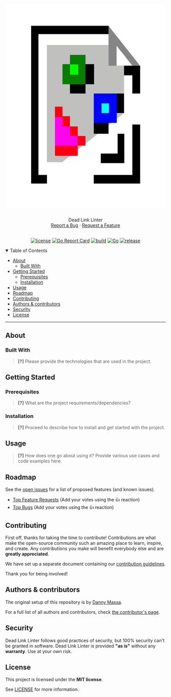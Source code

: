 <h1 align="center">
  <a href="https://github.com/DannyMassa/dead-link-linter">
    <img src="docs/images/logo.png" alt="Logo" width="640" height="640">
  </a>
</h1>

<div align="center">
  Dead Link Linter
  <br />
  <a href="https://github.com/DannyMassa/dead-link-linter/issues/new?assignees=&labels=bug&template=01_BUG_REPORT.md&title=bug%3A+">Report a Bug</a>
  ·
  <a href="https://github.com/DannyMassa/dead-link-linter/issues/new?assignees=&labels=enhancement&template=02_FEATURE_REQUEST.md&title=feat%3A+">Request a Feature</a>
</div>
<div align="center">
<br />

[![license](https://img.shields.io/github/license/DannyMassa/dead-link-linter.svg?style=flat-square)](LICENSE)
[![Go Report Card](https://goreportcard.com/badge/github.com/DannyMassa/dead-link-linter)](https://goreportcard.com/report/github.com/DannyMassa/dead-link-linter)
[![build](https://img.shields.io/github/workflow/status/DannyMassa/dead-link-linter/Continuous%20Integration%20Gate)](https://img.shields.io/github/workflow/status/DannyMassa/dead-link-linter/Continuous%20Integration%20Gate)
[![Go](https://img.shields.io/github/go-mod/go-version/dannymassa/dead-link-linter)](https://img.shields.io/github/go-mod/go-version/dannymassa/dead-link-linter)
[![release](https://img.shields.io/github/v/release/DannyMassa/dead-link-linter)](https://img.shields.io/github/v/release/DannyMassa/dead-link-linter)
</div>

<details open="open">
<summary>Table of Contents</summary>


- [About](#about)
  - [Built With](#built-with)
- [Getting Started](#getting-started)
  - [Prerequisites](#prerequisites)
  - [Installation](#installation)
- [Usage](#usage)
- [Roadmap](#roadmap)
- [Contributing](#contributing)
- [Authors & contributors](#authors--contributors)
- [Security](#security)
- [License](#license)

</details>

---

## About

### Built With

> **[?]**
> Please provide the technologies that are used in the project.

## Getting Started

### Prerequisites

> **[?]**
> What are the project requirements/dependencies?

### Installation

> **[?]**
> Proceed to describe how to install and get started with the project.

## Usage

> **[?]**
> How does one go about using it?
> Provide various use cases and code examples here.

## Roadmap

See the [open issues](https://github.com/DannyMassa/dead-link-linter/issues) for a list of proposed features (and known issues).

- [Top Feature Requests](https://github.com/DannyMassa/dead-link-linter/issues?q=label%3Aenhancement+is%3Aopen+sort%3Areactions-%2B1-desc) (Add your votes using the 👍 reaction)
- [Top Bugs](https://github.com/DannyMassa/dead-link-linter/issues?q=is%3Aissue+is%3Aopen+label%3Abug+sort%3Areactions-%2B1-desc) (Add your votes using the 👍 reaction)

## Contributing

First off, thanks for taking the time to contribute! Contributions are what make the open-source community such an amazing place to learn, inspire, and create. Any contributions you make will benefit everybody else and are **greatly appreciated**.

We have set up a separate document containing our [contribution guidelines](../dead-link-linter/docs/CONTRIBUTING.md).

Thank you for being involved!

## Authors & contributors

The original setup of this repository is by [Danny Massa](https://github.com/DannyMassa).

For a full list of all authors and contributors, check [the contributor's page](https://github.com/DannyMassa/dead-link-linter/contributors).

## Security

Dead Link Linter follows good practices of security, but 100% security can't be granted in software.
Dead Link Linter is provided **"as is"** without any **warranty**. Use at your own risk.

## License

This project is licensed under the **MIT license**.

See [LICENSE](LICENSE) for more information.
